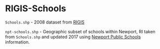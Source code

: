 # RIGIS-Schools

`Schools.shp` - 2008 dataset from [RIGIS](http://www.rigis.org/datasets/schools)  

`npt-schools.shp` - Geographic subset of schools within Newport, RI taken from `Schools.shp` and updated 2017 using [Newport Public Schools](https://www.npsri.net/) information.